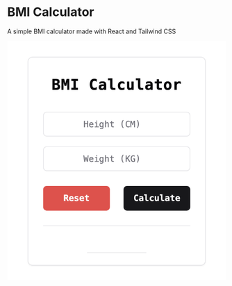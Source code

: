 # BMI Calculator

A simple BMI calculator made with React and Tailwind CSS

![screenshot](/public/screenshot.png)
